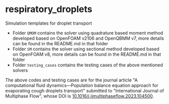 # respiratory_droplets

Simulation templates for droplet transport
+ Folder `QMOM` contains the solver using quadrature based moment method developed based on OpenFOAM v2106 and OpenQBMM v7, more details can be found in the README.md in that folder
+ Folder `SM` contains the solver using sectional method developed based on OpenFOAM v8, more details can be found in the README.md in that folder
+ Folder `testing_cases` contains the testing cases of the above mentioned solvers

The above codes and testing cases are for the journal article "A computational fluid dynamics—Population balance equation approach for evaporating cough droplets transport" submitted to "International Journal of Multiphase Flow", whose DOI is [10.1016/j.ijmultiphaseflow.2023.104500](https://doi.org/10.1016/j.ijmultiphaseflow.2023.104500).
